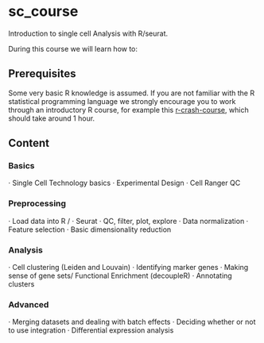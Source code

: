 # sc_course

Introduction to single cell Analysis with R/seurat.

During this course we will learn how to:

## Prerequisites
Some very basic R knowledge is assumed. If you are not familiar with the R statistical programming language we strongly encourage you to work through an introductory R course, for example this [r-crash-course](https://bioinformatics-core-shared-training.github.io/r-crash-course/), which should take around 1 hour.


## Content
### Basics
·	Single Cell Technology basics
·	Experimental Design
·	Cell Ranger QC
### Preprocessing
·	Load data into R / 
·	Seurat
·	QC, filter, plot, explore
·	Data normalization
·	Feature selection
·	Basic dimensionality reduction
### Analysis
·	Cell clustering (Leiden and Louvain)
·	Identifying marker genes
·	Making sense of gene sets/ Functional Enrichment (decoupleR)
·	Annotating clusters
### Advanced
·	Merging datasets and dealing with batch effects
·	Deciding whether or not to use integration
·	Differential expression analysis 
